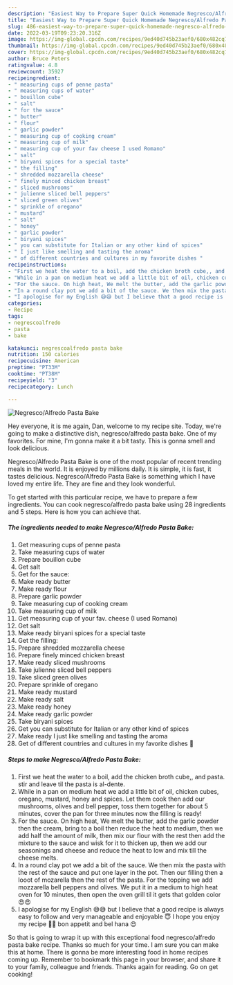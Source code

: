```yaml
---
description: "Easiest Way to Prepare Super Quick Homemade Negresco/Alfredo Pasta Bake"
title: "Easiest Way to Prepare Super Quick Homemade Negresco/Alfredo Pasta Bake"
slug: 486-easiest-way-to-prepare-super-quick-homemade-negresco-alfredo-pasta-bake
date: 2022-03-19T09:23:20.316Z
image: https://img-global.cpcdn.com/recipes/9ed40d745b23aef0/680x482cq70/negrescoalfredo-pasta-bake-recipe-main-photo.jpg
thumbnail: https://img-global.cpcdn.com/recipes/9ed40d745b23aef0/680x482cq70/negrescoalfredo-pasta-bake-recipe-main-photo.jpg
cover: https://img-global.cpcdn.com/recipes/9ed40d745b23aef0/680x482cq70/negrescoalfredo-pasta-bake-recipe-main-photo.jpg
author: Bruce Peters
ratingvalue: 4.8
reviewcount: 35927
recipeingredient:
- " measuring cups of penne pasta"
- " measuring cups of water"
- " bouillon cube"
- " salt"
- " for the sauce"
- " butter"
- " flour"
- " garlic powder"
- " measuring cup of cooking cream"
- " measuring cup of milk"
- " measuring cup of your fav cheese I used Romano"
- " salt"
- " biryani spices for a special taste"
- " the filling"
- " shredded mozzarella cheese"
- " finely minced chicken breast"
- " sliced mushrooms"
- " julienne sliced bell peppers"
- " sliced green olives"
- " sprinkle of oregano"
- " mustard"
- " salt"
- " honey"
- " garlic powder"
- " biryani spices"
- " you can substitute for Italian or any other kind of spices"
- " I just like smelling and tasting the aroma"
- " of different countries and cultures in my favorite dishes "
recipeinstructions:
- "First we heat the water to a boil, add the chicken broth cube,, and pasta. stir and leave til the pasta is al-dente."
- "While in a pan on medium heat we add a little bit of oil, chicken cubes, oregano, mustard, honey and spices. Let them cook then add our mushrooms, olives and bell pepper, toss them together for about 5 minutes, cover the pan for three minutes now the filling is ready!"
- "For the sauce. On high heat, We melt the butter, add the garlic powder then the cream, bring to a boil then reduce the heat to medium, then we add half the amount of milk, then mix our flour with the rest then add the mixture to the sauce and wisk for it to thicken up, then we add our seasonings and cheese and reduce the heat to low and mix till the cheese melts."
- "In a round clay pot we add a bit of the sauce. We then mix the pasta with the rest of the sauce and put one layer in the pot. Then our filling then a looot of mozarella then the rest of the pasta. For the topping we add mozzarella bell peppers and olives. We put it in a medium to high heat oven for 10 minutes, then open the oven grill til it gets that golden color 😍😍"
- "I apologise for my English 😅😅 but I believe that a good recipe is always easy to follow and very manageable and enjoyable 😇 I hope you enjoy my recipe 💙💙 bon appetit and bel hana 😍"
categories:
- Recipe
tags:
- negrescoalfredo
- pasta
- bake

katakunci: negrescoalfredo pasta bake 
nutrition: 150 calories
recipecuisine: American
preptime: "PT33M"
cooktime: "PT38M"
recipeyield: "3"
recipecategory: Lunch

---
```



![Negresco/Alfredo Pasta Bake](https://img-global.cpcdn.com/recipes/9ed40d745b23aef0/680x482cq70/negrescoalfredo-pasta-bake-recipe-main-photo.jpg)

Hey everyone, it is me again, Dan, welcome to my recipe site. Today, we're going to make a distinctive dish, negresco/alfredo pasta bake. One of my favorites. For mine, I'm gonna make it a bit tasty. This is gonna smell and look delicious.

Negresco/Alfredo Pasta Bake is one of the most popular of recent trending meals in the world. It is enjoyed by millions daily. It is simple, it is fast, it tastes delicious. Negresco/Alfredo Pasta Bake is something which I have loved my entire life. They are fine and they look wonderful.




To get started with this particular recipe, we have to prepare a few ingredients. You can cook negresco/alfredo pasta bake using 28 ingredients and 5 steps. Here is how you can achieve that.

<!--inarticleads1-->

##### The ingredients needed to make Negresco/Alfredo Pasta Bake:

1. Get  measuring cups of penne pasta
1. Take  measuring cups of water
1. Prepare  bouillon cube
1. Get  salt
1. Get  for the sauce:
1. Make ready  butter
1. Make ready  flour
1. Prepare  garlic powder
1. Take  measuring cup of cooking cream
1. Take  measuring cup of milk
1. Get  measuring cup of your fav. cheese (I used Romano)
1. Get  salt
1. Make ready  biryani spices for a special taste
1. Get  the filling:
1. Prepare  shredded mozzarella cheese
1. Prepare  finely minced chicken breast
1. Make ready  sliced mushrooms
1. Take  julienne sliced bell peppers
1. Take  sliced green olives
1. Prepare  sprinkle of oregano
1. Make ready  mustard
1. Make ready  salt
1. Make ready  honey
1. Make ready  garlic powder
1. Take  biryani spices
1. Get  you can substitute for Italian or any other kind of spices
1. Make ready  I just like smelling and tasting the aroma
1. Get  of different countries and cultures in my favorite dishes 💓




<!--inarticleads2-->

##### Steps to make Negresco/Alfredo Pasta Bake:

1. First we heat the water to a boil, add the chicken broth cube,, and pasta. stir and leave til the pasta is al-dente.
1. While in a pan on medium heat we add a little bit of oil, chicken cubes, oregano, mustard, honey and spices. Let them cook then add our mushrooms, olives and bell pepper, toss them together for about 5 minutes, cover the pan for three minutes now the filling is ready!
1. For the sauce. On high heat, We melt the butter, add the garlic powder then the cream, bring to a boil then reduce the heat to medium, then we add half the amount of milk, then mix our flour with the rest then add the mixture to the sauce and wisk for it to thicken up, then we add our seasonings and cheese and reduce the heat to low and mix till the cheese melts.
1. In a round clay pot we add a bit of the sauce. We then mix the pasta with the rest of the sauce and put one layer in the pot. Then our filling then a looot of mozarella then the rest of the pasta. For the topping we add mozzarella bell peppers and olives. We put it in a medium to high heat oven for 10 minutes, then open the oven grill til it gets that golden color 😍😍
1. I apologise for my English 😅😅 but I believe that a good recipe is always easy to follow and very manageable and enjoyable 😇 I hope you enjoy my recipe 💙💙 bon appetit and bel hana 😍




So that is going to wrap it up with this exceptional food negresco/alfredo pasta bake recipe. Thanks so much for your time. I am sure you can make this at home. There is gonna be more interesting food in home recipes coming up. Remember to bookmark this page in your browser, and share it to your family, colleague and friends. Thanks again for reading. Go on get cooking!
